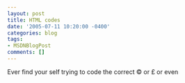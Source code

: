 ```yaml
---
layout: post
title: HTML codes
date: '2005-07-11 10:20:00 -0400'
categories: blog
tags:
- MSDNBlogPost
comments: []
---
```


Ever find your self trying to code the correct © or £ or even 